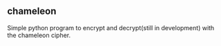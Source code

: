 ## chameleon
Simple python program to encrypt and decrypt(still in development) with the chameleon cipher.
